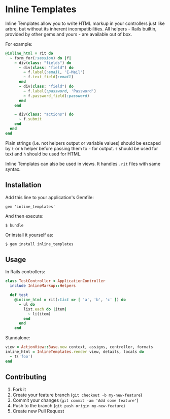 # Inline Templates

Inline Templates allow you to write HTML markup in your controllers just like arbre, but without its inherent incompatibilities. All helpers - Rails builtin, provided by other gems and yours - are available out of box.

For example:
```ruby
@inline_html = rit do
  ~ form_for(:session) do |f|
    ~ div(class: "fields") do
      ~ div(class: "field") do
        ~ f.label(:email, 'E-Mail')
        ~ f.text_field(:email)
      end
      ~ div(class: "field") do
        ~ f.label(:password, 'Password')
        ~ f.password_field(:password)
      end
    end

    ~ div(class: "actions") do
      ~ f.submit
    end
  end
end
```

Plain strings (i.e. not helpers output or variable values) should be escaped by `t` or `h` helper before passing them to `~` for output. `t` should be used for text and `h` should be used for HTML.

Inline Templates can also be used in views. It handles `.rit` files with same syntax.

## Installation

Add this line to your application's Gemfile:

    gem 'inline_templates'

And then execute:

    $ bundle

Or install it yourself as:

    $ gem install inline_templates

## Usage

In Rails controllers:
```ruby
class TestController < ApplicationController
  include InlineMarkup::Helpers

  def test
    @inline_html = rit(:list => [ 'a', 'b', 'c' ]) do
      ~ ul do
        list.each do |item|
          ~ li(item)
        end
      end
    end
```

Standalone:
```ruby
view = ActionView::Base.new context, assigns, controller, formats
inline_html = InlineTemplates.render view, details, locals do
  ~ t('foo')
end
```

## Contributing

1. Fork it
2. Create your feature branch (`git checkout -b my-new-feature`)
3. Commit your changes (`git commit -am 'Add some feature'`)
4. Push to the branch (`git push origin my-new-feature`)
5. Create new Pull Request
